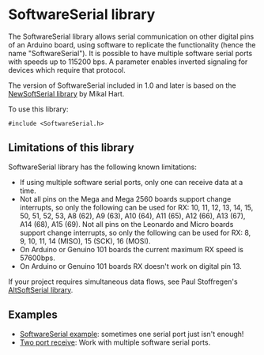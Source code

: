 # SoftwareSerial library

The SoftwareSerial library allows serial communication on other digital pins of an Arduino board, using software to replicate the functionality (hence the name "SoftwareSerial"). It is possible to have multiple software serial ports with speeds up to 115200 bps. A parameter enables inverted signaling for devices which require that protocol.

The version of SoftwareSerial included in 1.0 and later is based on the [NewSoftSerial library](http://arduiniana.org/libraries/newsoftserial/) by Mikal Hart.

To use this library:

```
#include <SoftwareSerial.h>
```

## Limitations of this library

SoftwareSerial library has the following known limitations:

* If using multiple software serial ports, only one can receive data at a time.
* Not all pins on the Mega and Mega 2560 boards support change interrupts, so only the following can be used for RX: 10, 11, 12, 13, 14, 15, 50, 51, 52, 53, A8 (62), A9 (63), A10 (64), A11 (65), A12 (66), A13 (67), A14 (68), A15 (69).
Not all pins on the Leonardo and Micro boards support change interrupts, so only the following can be used for RX: 8, 9, 10, 11, 14 (MISO), 15 (SCK), 16 (MOSI).
* On Arduino or Genuino 101 boards the current maximum RX speed is 57600bps. 
* On Arduino or Genuino 101 boards RX doesn't work on digital pin 13.

If your project requires simultaneous data flows, see Paul Stoffregen's [AltSoftSerial library](https://www.pjrc.com/teensy/td_libs_AltSoftSerial.html).

## Examples

* [SoftwareSerial example](https://www.arduino.cc/en/Tutorial/LibraryExamples/SoftwareSerialExample): sometimes one serial port just isn't enough!
* [Two port receive](https://www.arduino.cc/en/Tutorial/LibraryExamples/TwoPortReceive): Work with multiple software serial ports.